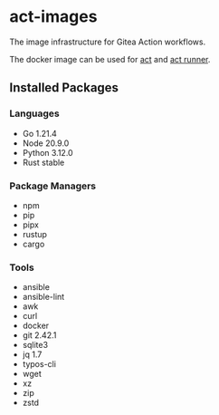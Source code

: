 # act-images

The image infrastructure for Gitea Action workflows.

The docker image can be used for [act](https://github.com/nektos/act) and [act runner](https://gitea.com/gitea/act_runner).

## Installed Packages

### Languages

- Go 1.21.4
- Node 20.9.0
- Python 3.12.0
- Rust stable

### Package Managers

- npm
- pip
- pipx
- rustup
- cargo

### Tools

- ansible
- ansible-lint
- awk
- curl
- docker
- git 2.42.1
- sqlite3
- jq 1.7
- typos-cli
- wget
- xz
- zip
- zstd
